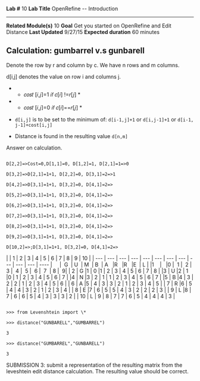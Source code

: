   **Lab \#**              10        **Lab Title**           OpenRefine -- Introduction
  ----------------------- --------- ----------------------- -------------------------------------------------
  **Related Module(s)**   10        **Goal**                Get you started on OpenRefine and Edit Distance
  **Last Updated**        9/27/15   **Expected duration**   60 minutes

Calculation: gumbarrel v.s gunbarell
------------------------------------

Denote the row by r and column by c. We have n rows and m columns.

d\[i,j\] denotes the value on row i and columns j.

-   * 𝑐𝑜𝑠𝑡 \[𝑖,𝑗\]=1 𝑖𝑓 𝑐\[𝑖\] !=𝑟\[𝑗\] *

-   * 𝑐𝑜𝑠𝑡 \[𝑖,𝑗\]=0 𝑖𝑓 𝑐\[𝑖\]==𝑟\[𝑗\] *

-   `d[i,j]` is to be set to the minimum of: `d[i-1,j]+1` or
    `d[i,j-1]+1` or `d[i-1, j-1]+cost[i,j]`

-   Distance is found in the resulting value `d[n,m]`

Answer on calculation.
```

D[2,2]=>Cost=0,D[1,1]=0, D[1,2]=1, D[2,1]=1=>0

D[3,2]=>D[2,1]=1+1, D[2,2]=0, D[3,1]=2=>1

D[4,2]=>D[3,1]=1+1, D[3,2]=0, D[4,1]=2=>

D[5,2]=>D[3,1]=1+1, D[3,2]=0, D[4,1]=2=>

D[6,2]=>D[3,1]=1+1, D[3,2]=0, D[4,1]=2=>

D[7,2]=>D[3,1]=1+1, D[3,2]=0, D[4,1]=2=>

D[8,2]=>D[3,1]=1+1, D[3,2]=0, D[4,1]=2=>

D[9,2]=>D[3,1]=1+1, D[3,2]=0, D[4,1]=2=>

D[10,2]=>;D[3,1]=1+1, D[3,2]=0, D[4,1]=2=>
```

 |     |   1 | 2 |  3  | 4  | 5 |  6 |  7  | 8 |  9 |  10 |
 | --- | --- | --- | --- |  --- | --- | --- | --- | --- | --- | --- | ----
 |     |  G  | U  | M  | B  | A   |R   |R   |E  | L |
 |1    |     |0  |  1 |  2 |  3 |  4 |  5 |  6 |  7  | 8 |  9|
 | 2   | G   |1 |  0   |1 |  2  | 3 |  4 |  5 |  6  | 7  | 8 |
 |3    | U   |2 | 1   |0  | 1  | 2  | 3  | 4 |  5  | 6  | 7 |
 |4    | N   |3 |  2  | 1 |  1 |  2 |  3 |  4 |  5  | 6  | 7 |
 |5    | B   |4 |  3  | 2 |  2 |  1 |  2 |  3 |  4  | 5  | 6 |
 | 6   | A   |5 |  4  | 3 |  3 |  2 |  1 |  2 |  3  | 4  | 5 |
 | 7   | R   |6 |  5  | 4 |  4 |  3 |  2 |  1 |  2  | 3  | 4 |
 | 8   | E   |7 |  6  | 5 |  5 |  4 |  3 |  2 |  2  | 2  | 3 |
 | 9   | L   |8 |  7  | 6 |  6 |  5 |  4 |  3 |  3  | 3  | 2 |
 | 10  | L  | 9 |  8 |  7 |  7 |  6 |  5 |  4 |  4  | 4  | 3 |
  
  ```

>>> from Levenshtein import \*

>>> distance("GUNBARELL","GUMBARREL")

3

>>> distance("GUMBARREL","GUNBARELL")

3
```

SUBMISSION 3: submit a representation of the resulting matrix from the
leveshtein edit distance calculation. The resulting value should be
correct.
